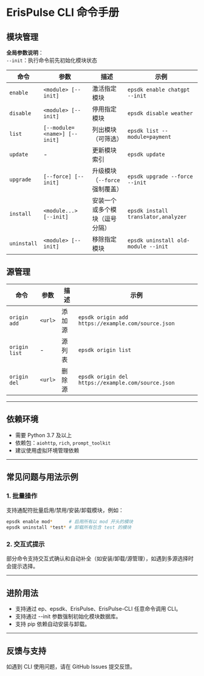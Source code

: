 # ErisPulse CLI 命令手册

## 模块管理
**全局参数说明**：  
`--init`：执行命令前先初始化模块状态 

| 命令       | 参数                      | 描述                                  | 示例                          |
|------------|---------------------------|---------------------------------------|-------------------------------|
| `enable`   | `<module> [--init]`       | 激活指定模块                          | `epsdk enable chatgpt --init`       |
| `disable`  | `<module> [--init]`       | 停用指定模块                          | `epsdk disable weather`             |
| `list`     | `[--module=<name>] [--init]` | 列出模块（可筛选）                   | `epsdk list --module=payment`       |
| `update`   | -                         | 更新模块索引                           | `epsdk update`                      |
| `upgrade`  | `[--force] [--init]`      | 升级模块（`--force` 强制覆盖）        | `epsdk upgrade --force --init`      |
| `install`  | `<module...> [--init]`    | 安装一个或多个模块（逗号分隔）        | `epsdk install translator,analyzer` |
| `uninstall`| `<module> [--init]`       | 移除指定模块                          | `epsdk uninstall old-module --init` |

## 源管理
| 命令 | 参数 | 描述 | 示例 |
|------|------|------|------|
| `origin add` | `<url>` | 添加源 | `epsdk origin add https://example.com/source.json` |
| `origin list` | - | 源列表 | `epsdk origin list` |
| `origin del` | `<url>` | 删除源 | `epsdk origin del https://example.com/source.json` |

---

## 依赖环境

- 需要 Python 3.7 及以上
- 依赖包：`aiohttp`, `rich`, `prompt_toolkit`
- 建议使用虚拟环境管理依赖

---

## 常见问题与用法示例

### 1. 批量操作
支持通配符批量启用/禁用/安装/卸载模块，例如：
```bash
epsdk enable mod*      # 启用所有以 mod 开头的模块
epsdk uninstall *test* # 卸载所有包含 test 的模块
```

### 2. 交互式提示
部分命令支持交互式确认和自动补全（如安装/卸载/源管理），如遇到多源选择时会提示选择。

---

## 进阶用法
- 支持通过 ep、epsdk、ErisPulse、ErisPulse-CLI 任意命令调用 CLI。
- 支持通过 --init 参数强制初始化模块数据库。
- 支持 pip 依赖自动安装与卸载。

---

## 反馈与支持
如遇到 CLI 使用问题，请在 GitHub Issues 提交反馈。